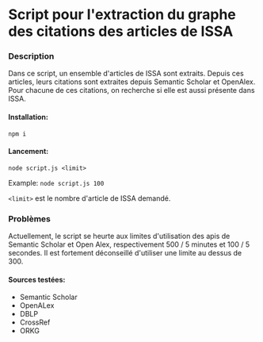 # Script pour l'extraction du graphe des citations des articles de ISSA

### Description

Dans ce script, un ensemble d'articles de ISSA sont extraits. Depuis ces articles, leurs citations sont extraites depuis Semantic Scholar et OpenAlex. Pour chacune de ces citations, on recherche si elle est aussi présente dans ISSA.

#### Installation:

`npm i`

#### Lancement:

`node script.js <limit>`

Example:
`node script.js 100`

`<limit>` est le nombre d'article de ISSA demandé.

### Problèmes
Actuellement, le script se heurte aux limites d'utilisation des apis de Semantic Scholar et Open Alex, respectivement 500 / 5 minutes et 100 / 5 secondes. Il est fortement déconseillé d'utiliser une limite au dessus de 300.

#### Sources testées:
- Semantic Scholar
- OpenALex
- DBLP
- CrossRef
- ORKG
